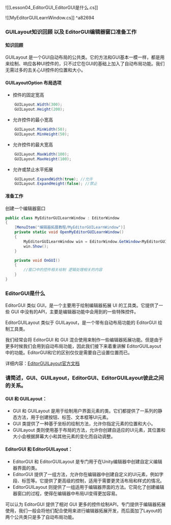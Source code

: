 ![[Lesson04_EditorGUI_EditorGUI是什么.cs]]

![[MyEditorGUILearnWindow.cs]] ^a82694

### GUILayout知识回顾 以及 EditorGUI编辑器窗口准备工作
#### 知识回顾
GUILayout 是一个GUI自动布局的公共类。它的方法和GUI基本一模一样，都是用来绘制、响应各种UI控件的，只不过它在GUI的基础上加入了自动布局功能。我们无需过多的去关心UI控件的位置和大小。
#### GUILayoutOption 布局选项
- 控件的固定宽高
```cs
	GUILayout.Width(300);
	GUILayout.Height(200);
```
    
- 允许控件的最小宽高
```cs
	GUILayout.MinWidth(50);
    GUILayout.MinHeight(50);
```
    
- 允许控件的最大宽高
```cs
    GUILayout.MaxWidth(100);
    GUILayout.MaxHeight(100);
```
    
- 允许或禁止水平拓展
```cs
    GUILayout.ExpandWidth(true); //允许
    GUILayout.ExpandHeight(false); //禁止
```

#### 准备工作
创建一个编辑器窗口
```cs
public class MyEditorGUILearnWindow : EditorWindow
{
    [MenuItem("编辑器拓展教程/MyEditorGUILearnWindow")]
    private static void OpenMyEditorGUILearnWindow()
    {
        MyEditorGUILearnWindow win = EditorWindow.GetWindow<MyEditorGUILearnWindow>("EditorGUI知识讲解窗口");
        win.Show();
    }

    private void OnGUI()
    {
        //窗口中的控件相关绘制 逻辑处理相关的内容
    }
}
```

### EditorGUI是什么
EditorGUI 类似 GUI，是一个主要用于绘制编辑器拓展 UI 的工具类。它提供了一些 GUI 中没有的API，主要是编辑器功能中会用到的一些特殊控件。

EditorGUILayout 类似于 GUILayout，是一个带有自动布局功能的 EditorGUI 绘制工具类。

我们经常会将 EditorGUI 和 GUI 混合使用来制作一些编辑器拓展功能。但是由于更多时候我们会用到自动布局功能，因此我们接下来着重讲解 EditorGUILayout 中的功能。EditorGUI和它的区别仅仅是需要自己设置位置而已。

详细内容：[EditorGUILayout官方文档](https://docs.unity.cn/cn/2022.3/ScriptReference/EditorGUILayout.html)


### 请简述，GUI、GUILayout，EditorGUI、EditorGUILayout彼此之间的关系。
#### GUI 和 GUILayout：
- GUI 和 GUILayout 是用于绘制用户界面元素的类。它们都提供了一系列的静态方法，用于创建按钮、标签、文本框等UI元素。
- GUI 类提供了一种基于坐标的绘制方法，允许你指定元素的位置和大小。
- GUILayout 类则使用基于布局的方法，允许你创建自适应的UI元素，其位置和大小会根据屏幕大小和其他元素的变化而自动调整。

#### EditorGUI 和 EditorGUILayout：
- EditorGUI 和 EditorGUILayout 是专门用于在Unity编辑器中创建自定义编辑器界面的类。
- EditorGUI 提供了一组方法，允许你在编辑器中创建自定义的UI元素，例如字段、标签等。它提供了更高级的控制，适用于需要更灵活布局和样式的情况。
- EditorGUILayout 则提供了一组适用于编辑器界面的方法。它简化了创建编辑器窗口的过程，使得在编辑器中布局UI变得更加容易。

可以认为 EditorGUI 提供了相对 GUI 更多的控件绘制API，专门提供于编辑器拓展使用，我们一般会将他们配合使用来进行编辑器拓展开发，而后面加了Layout的两个公共类只是多了自动布局功能。
